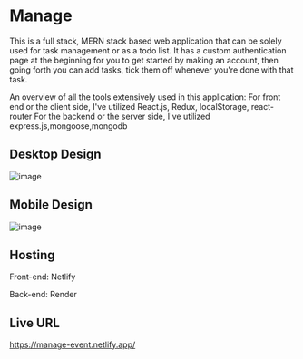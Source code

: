 # Manage

This is a full stack, MERN stack based web application that can be solely used for task management or as a todo list. It has a custom authentication page at the beginning
for you to get started by making an account, then going forth you can add tasks, tick them off whenever you're done with that task.

An overview of all the tools extensively used in this application:
For front end or the client side, I've utilized React.js, Redux, localStorage, react-router
For the backend or the server side, I've utilized express.js,mongoose,mongodb

## Desktop Design
![image](https://user-images.githubusercontent.com/78952955/201520173-8cebf62f-3bc6-4570-bf5b-d8f090e779b6.png)

## Mobile Design
![image](https://user-images.githubusercontent.com/78952955/201520183-3d2071b9-e2ab-4440-ab6c-0bfaba99e89d.png)

## Hosting

Front-end: Netlify

Back-end: Render

## Live URL
https://manage-event.netlify.app/
